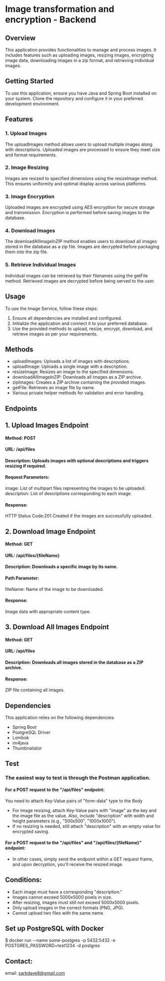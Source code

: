 # Image transformation and encryption - Backend

## Overview

This application provides functionalities to manage and process images. It includes features such as uploading images, resizing images, encrypting image data, downloading images in a zip format, and retrieving individual images.

## Getting Started

To use this application, ensure you have Java and Spring Boot installed on your system. Clone the repository and configure it in your preferred development environment.

## Features

### 1. Upload Images
   The uploadImages method allows users to upload multiple images along with descriptions. Uploaded images are processed to ensure they meet size and format requirements.

### 2. Image Resizing
   Images are resized to specified dimensions using the resizeImage method. This ensures uniformity and optimal display across various platforms.

### 3. Image Encryption
   Uploaded images are encrypted using AES encryption for secure storage and transmission. Encryption is performed before saving images to the database.

### 4. Download Images
   The downloadAllImageInZIP method enables users to download all images stored in the database as a zip file. Images are decrypted before packaging them into the zip file.

### 5. Retrieve Individual Images
   Individual images can be retrieved by their filenames using the getFile method. Retrieved images are decrypted before being served to the user.

## Usage

To use the Image Service, follow these steps:

1. Ensure all dependencies are installed and configured.
2. Initialize the application and connect it to your preferred database.
3. Use the provided methods to upload, resize, encrypt, download, and retrieve images as per your requirements.

## Methods
* uploadImages: Uploads a list of images with descriptions.
* uploadImage: Uploads a single image with a description.
* resizeImage: Resizes an image to the specified dimensions.
* downloadAllImageInZIP: Downloads all images as a ZIP archive.
* zipImages: Creates a ZIP archive containing the provided images.
* getFile: Retrieves an image file by name.
* Various private helper methods for validation and error handling.

## Endpoints

## 1. Upload Images Endpoint 
####   Method: POST
####   URL: /api/files
####   Description: Uploads images with optional descriptions and triggers resizing if required.
####   Request Parameters:
image: List of multipart files representing the images to be uploaded.
     description: List of descriptions corresponding to each image.
####   Response:
HTTP Status Code:201 Created if the images are successfully uploaded.

## 2. Download Image Endpoint
####    Method: GET
####   URL: /api/files/{fileName}
####   Description: Downloads a specific image by its name.
####  Path Parameter:
  fileName: Name of the image to be downloaded.
#### Response:
  Image data with appropriate content type.
## 3. Download All Images Endpoint
####   Method: GET
####   URL: /api/files
####   Description: Downloads all images stored in the database as a ZIP archive.
####  Response:
   ZIP file containing all images.

## Dependencies
   This application relies on the following dependencies:

* Spring Boot
* PostgreSQL Driver
* Lombok
* im4java
* Thumbnailator

## Test


### The easiest way to test is through the Postman application.
#### For a POST request to the "/api/files" endpoint:
You need to attach Key-Value pairs of "form-data" type to the Body
* For image resizing, attach Key-Value pairs with "image" as the key and the image file as the value. Also, include "description" with width and height parameters (e.g., "500x500", "1000x1000").
* If no resizing is needed, still attach "description" with an empty value for encrypted saving.

#### For a POST request to the "/api/files" and "/api/files/{fileName}" endpoint:
* In other cases, simply send the endpoint within a GET request frame, and upon decryption, you'll receive the resized image.

## Conditions:

* Each image must have a corresponding "description."
* Images cannot exceed 5000x5000 pixels in size.
* After resizing, images must still not exceed 5000x5000 pixels.
* Only upload images in the correct formats (PNG, JPG).
* Cannot upload two files with the same name.

## Set up PostgreSQL with Docker
$ docker run --name some-postgres -p 5432:5432 -e POSTGRES_PASSWORD=test1234 -d postgres

## Contact:
email: sarkdave8@gmail.com
